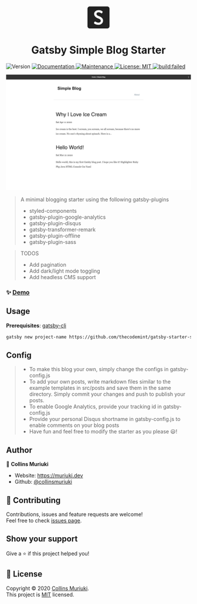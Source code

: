<p align="center">
  <a href="https://github.com/thecodemint/gatsby-starter-simple">
    <img alt="Simple" src="/src/images/simple-icon.png" width="60" />
  </a>
</p>
<h1 align="center">Gatsby Simple Blog Starter</h1>
<p>
  <img alt="Version" src="https://img.shields.io/badge/version-1.1.5-blue.svg?cacheSeconds=2592000" />
  <a href="https://github.com/thecodemint/gatsby-starter-simple/tree/master#readme" target="_blank">
    <img alt="Documentation" src="https://img.shields.io/badge/documentation-yes-brightgreen.svg" />
  </a>
  <a href="https://github.com/gatsbyjs/gatsby-starter-default/graphs/commit-activity" target="_blank">
    <img alt="Maintenance" src="https://img.shields.io/badge/Maintained%3F-yes-green.svg" />
  </a>
  <a href="LICENSE" target="_blank">
    <img alt="License: MIT" src="https://img.shields.io/badge/License-MIT-yellow.svg" />
  </a>
  <a href="https://travis-ci.com/thecodemint/gatsby-starter-simple">
    <img src="https://travis-ci.com/thecodemint/gatsby-starter-simple.svg?" alt="build:failed">
  </a>
</p>

<img alt="Screenshot" src="src/images/screenshot.png" />

> A minimal blogging starter using the following gatsby-plugins
>* styled-components
>* gatsby-plugin-google-analytics
>* gatsby-plugin-disqus
>* gatsby-transformer-remark
>* gatsby-plugin-offline
>* gatsby-plugin-sass

> TODOS
>* Add pagination
>* Add dark/light mode toggling
>* Add headless CMS support

### ✨ [Demo](https://thecodemint.github.io/gatsby-starter-simple/)

## Usage
**Prerequisites**: [gatsby-cli](https://www.gatsbyjs.org/docs/quick-start/)
```sh
gatsby new project-name https://github.com/thecodemint/gatsby-starter-simple.git 
```

## Config
>* To make this blog your own, simply change the configs in gatsby-config.js
>* To add your own posts, write markdown files similar to the example templates in src/posts and save them in the same directory. Simply commit your changes and push to publish your posts.
>* To enable Google Analytics, provide your tracking id in gatsby-config.js
>* Provide your personal Disqus shortname in gatsby-config.js to enable comments on your blog posts
>* Have fun and feel free to modify the starter as you please 😃!

## Author

👤 **Collins Muriuki**

* Website: https://muriuki.dev
* Github: [@collinsmuriuki](https://github.com/collinsmuriuki)

## 🤝 Contributing

Contributions, issues and feature requests are welcome!<br />Feel free to check [issues page](https://github.com/thecodemint/gatsby-starter-simple/issues). 

## Show your support

Give a ⭐️ if this project helped you!

## 📝 License

Copyright © 2020 [Collins Muriuki](https://github.com/collinsmuriuki).<br />
This project is [MIT](https://github.com/thecodemint/gatsby-starter-simple/blob/master/LICENSE) licensed.
